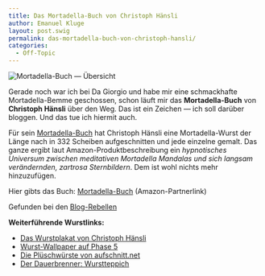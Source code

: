 ```yaml
---
title: Das Mortadella-Buch von Christoph Hänsli
author: Emanuel Kluge
layout: post.swig
permalink: das-mortadella-buch-von-christoph-hansli/
categories:
  - Off-Topic
---
```


<noscript data-src="/wp-content/uploads/2010/01/mortadella-buch-uebersicht.jpg" data-alt="Mortadella-Buch &mdash; Übersicht">
<img src="/wp-content/uploads/2010/01/mortadella-buch-uebersicht.jpg" alt="Mortadella-Buch &mdash; Übersicht">
</noscript>

Gerade noch war ich bei Da Giorgio und habe mir eine schmackhafte Mortadella-Bemme geschossen, schon läuft mir das **Mortadella-Buch** von **Christoph Hänsli** über den Weg. Das ist ein Zeichen &mdash; ich soll darüber bloggen. Und das tue ich hiermit auch.

Für sein [Mortadella-Buch][mortadella] hat Christoph Hänsli eine Mortadella-Wurst der Länge nach in 332 Scheiben aufgeschnitten und jede einzelne gemalt. Das ganze ergibt laut Amazon-Produktbeschreibung ein <cite>hypnotisches Universum zwischen meditativen Mortadella Mandalas und sich langsam verändernden, zartrosa Sternbildern</cite>. Dem ist wohl nichts mehr hinzuzufügen.

Hier gibts das Buch: [Mortadella-Buch][amazon] (Amazon-Partnerlink)

Gefunden bei den [Blog-Rebellen][mitternachtssnack]

**Weiterführende Wurstlinks:**

- [Das Wurstplakat von Christoph Hänsli][wurstplakat]
- [Wurst-Wallpaper auf Phase 5][wallpaper]
- [Die Plüschwürste von aufschnitt.net][aufschnitt]
- [Der Dauerbrenner: Wurstteppich][wurstteppich]

[mortadella]: http://www.christophhänsli.ch/arbeiten/mortadella/mortadella.html
[amazon]: http://www.amazon.de/gp/product/3905509717?ie=UTF8&camp=3206&creative=21426&creativeASIN=3905509717&linkCode=shr&tag=pha5-21&linkId=VDXNMGOTXORI5H77
[mitternachtssnack]: http://blog.rebellen.info/2010/01/12/mitternachtssnack-mortadella/
[wurstplakat]: http://www.christophhänsli.ch/arbeiten/W/WPframe.html
[wallpaper]: http://www.phase-5.net/nuetzliches/download-for-free-wurst-wallpaper/
[aufschnitt]: http://www.aufschnitt.net/
[wurstteppich]: http://www.wurstteppich.de/
